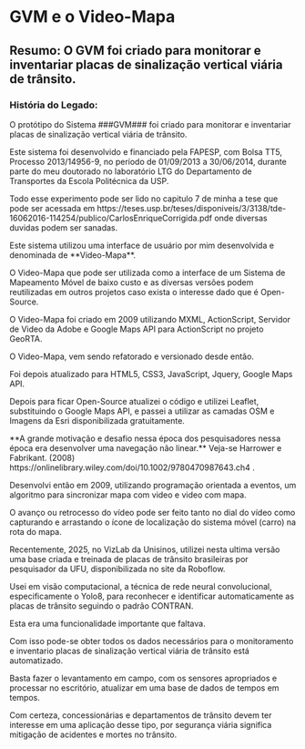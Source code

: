 # **GVM e o Video-Mapa**
## **Resumo: O GVM foi criado para monitorar e inventariar placas de sinalização vertical viária de trânsito.**
### **História do Legado:**
<p>O protótipo do Sistema ###GVM### foi criado para monitorar e inventariar placas de sinalização vertical viária de trânsito. </p>
<p>Este sistema foi desenvolvido e financiado  pela FAPESP, com Bolsa TT5, Processo 2013/14956-9, no período de 01/09/2013 a 30/06/2014,  durante parte do meu doutorado no laboratório LTG do Departamento de Transportes da Escola Politécnica da USP. </p>
<p>Todo esse experimento pode ser lido no capitulo 7 de minha a tese que  pode ser acessada em  https://teses.usp.br/teses/disponiveis/3/3138/tde-16062016-114254/publico/CarlosEnriqueCorrigida.pdf onde diversas duvidas podem ser sanadas.</p>
<p>Este sistema utilizou uma interface de usuário por mim desenvolvida e denominada de **Video-Mapa**. </p>
<p>O Video-Mapa que pode ser utilizada como a interface de um Sistema de Mapeamento Móvel de baixo custo e as diversas versões podem reutilizadas em outros projetos caso exista o interesse dado que é Open-Source. </p>
<p>O Video-Mapa foi criado  em 2009 utilizando  MXML, ActionScript, Servidor de Video da Adobe e Google Maps API para ActionScript no projeto GeoRTA. </p>
<p>O Video-Mapa, vem sendo refatorado e versionado desde então. </p>
<p>Foi depois atualizado para HTML5, CSS3, JavaScript, Jquery, Google Maps API. </p>
<p>Depois para ficar Open-Source atualizei o código e utilizei Leaflet, substituindo o Google Maps API, e passei a utilizar as camadas OSM e Imagens da Esri disponibilizada gratuitamente. </p>
<p>**A grande motivação e desafio nessa época dos pesquisadores nessa época era desenvolver uma navegação não linear.** Veja-se Harrower e Fabrikant. (2008) https://onlinelibrary.wiley.com/doi/10.1002/9780470987643.ch4 . </p>
<p>Desenvolvi então em 2009, utilizando programação orientada a eventos, um algoritmo para sincronizar mapa com video e video com mapa. </p>
<p>O avanço ou retrocesso do vídeo pode ser feito tanto no dial do vídeo como capturando e arrastando o ícone de localização do sistema móvel (carro) na rota do mapa. </p>
<p>Recentemente, 2025, no VizLab da Unisinos, utilizei nesta ultima versão uma base criada e treinada de placas de trânsito brasileiras por pesquisador da UFU, disponibilizada no site da Roboflow. </p>
<p>Usei em visão computacional, a técnica de rede neural convolucional, especificamente o Yolo8, para reconhecer e identificar automaticamente as placas de trânsito seguindo o padrão CONTRAN. </p>
<p>Esta era uma funcionalidade importante que faltava. </p>
<p>Com isso pode-se obter todos os dados necessários para o monitoramento e inventario placas de sinalização vertical viária de trânsito está automatizado. </p>
<p>Basta fazer o levantamento em campo, com os sensores apropriados e processar no escritório, atualizar em uma base de dados de tempos em tempos. </p>
<p>Com certeza, concessionárias e departamentos de trânsito devem ter interesse em uma aplicação desse tipo, por segurança viária significa mitigação de acidentes e mortes no trânsito.</p>





